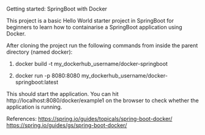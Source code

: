 Getting started: SpringBoot with Docker

This project is a basic Hello World starter project in SpringBoot for beginners to learn how to containarise a SpringBoot application using Docker.

After cloning the project run the following commands from inside the parent directory (named docker):
1) docker build -t my_dockerhub_username/docker-springboot

2) docker run -p 8080:8080 my_dockerhub_username/docker-springboot:latest

This should start the application. You can hit http://localhost:8080/docker/example1 on the browser to check whether the application is running.

References: 
https://spring.io/guides/topicals/spring-boot-docker/
https://spring.io/guides/gs/spring-boot-docker/
